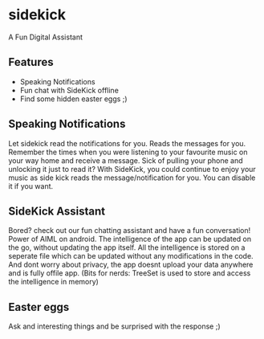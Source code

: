 # sidekick
A Fun Digital Assistant

## Features
* Speaking Notifications
* Fun chat with SideKick offline
* Find some hidden easter eggs ;)

## Speaking Notifications
Let sidekick read the notifications for you. Reads the messages for you. 
Remember the times when you were listening to your favourite music on your way home and receive a message. Sick of pulling your phone and unlocking it just to read it? With SideKick, you could continue to enjoy your music as side kick reads the message/notification for you. You can disable it if you want.

## SideKick Assistant
Bored? check out our fun chatting assistant and have a fun conversation! Power of AIML on android. The intelligence of the app can be updated on the go, without updating the app itself. All the intelligence is stored on a seperate file which can be updated without any modifications in the code. And dont worry about privacy, the app doesnt upload your data anywhere and is fully offile app. (Bits for nerds: TreeSet is used to store and access the intelligence in memory)

## Easter eggs
Ask and interesting things and be surprised with the response ;)
